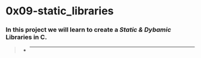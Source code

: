 # 0x09-static_libraries

### In this project we will learn to create a ***Static & Dybamic*** Libraries in C.

> - ****
